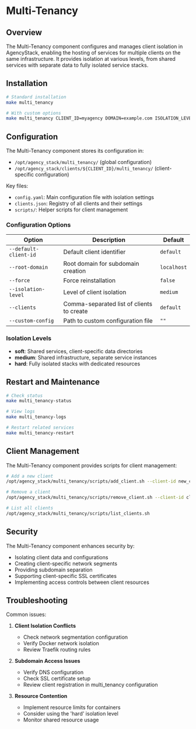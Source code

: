 # Multi-Tenancy

## Overview

The Multi-Tenancy component configures and manages client isolation in AgencyStack, enabling the hosting of services for multiple clients on the same infrastructure. It provides isolation at various levels, from shared services with separate data to fully isolated service stacks.

## Installation

```bash
# Standard installation
make multi_tenancy

# With custom options
make multi_tenancy CLIENT_ID=myagency DOMAIN=example.com ISOLATION_LEVEL=medium
```

## Configuration

The Multi-Tenancy component stores its configuration in:
- `/opt/agency_stack/multi_tenancy/` (global configuration)
- `/opt/agency_stack/clients/${CLIENT_ID}/multi_tenancy/` (client-specific configuration)

Key files:
- `config.yaml`: Main configuration file with isolation settings
- `clients.json`: Registry of all clients and their settings
- `scripts/`: Helper scripts for client management

### Configuration Options

| Option | Description | Default |
|--------|-------------|---------|
| `--default-client-id` | Default client identifier | `default` |
| `--root-domain` | Root domain for subdomain creation | `localhost` |
| `--force` | Force reinstallation | `false` |
| `--isolation-level` | Level of client isolation | `medium` |
| `--clients` | Comma-separated list of clients to create | `default` |
| `--custom-config` | Path to custom configuration file | `""` |

### Isolation Levels

- **soft**: Shared services, client-specific data directories
- **medium**: Shared infrastructure, separate service instances
- **hard**: Fully isolated stacks with dedicated resources

## Restart and Maintenance

```bash
# Check status
make multi_tenancy-status

# View logs
make multi_tenancy-logs

# Restart related services
make multi_tenancy-restart
```

## Client Management

The Multi-Tenancy component provides scripts for client management:

```bash
# Add a new client
/opt/agency_stack/multi_tenancy/scripts/add_client.sh --client-id new_client --domain new-client.example.com

# Remove a client
/opt/agency_stack/multi_tenancy/scripts/remove_client.sh --client-id client_to_remove

# List all clients
/opt/agency_stack/multi_tenancy/scripts/list_clients.sh
```

## Security

The Multi-Tenancy component enhances security by:

- Isolating client data and configurations
- Creating client-specific network segments
- Providing subdomain separation
- Supporting client-specific SSL certificates
- Implementing access controls between client resources

## Troubleshooting

Common issues:

1. **Client Isolation Conflicts**
   - Check network segmentation configuration
   - Verify Docker network isolation
   - Review Traefik routing rules

2. **Subdomain Access Issues**
   - Verify DNS configuration
   - Check SSL certificate setup
   - Review client registration in multi_tenancy configuration

3. **Resource Contention**
   - Implement resource limits for containers
   - Consider using the 'hard' isolation level
   - Monitor shared resource usage

